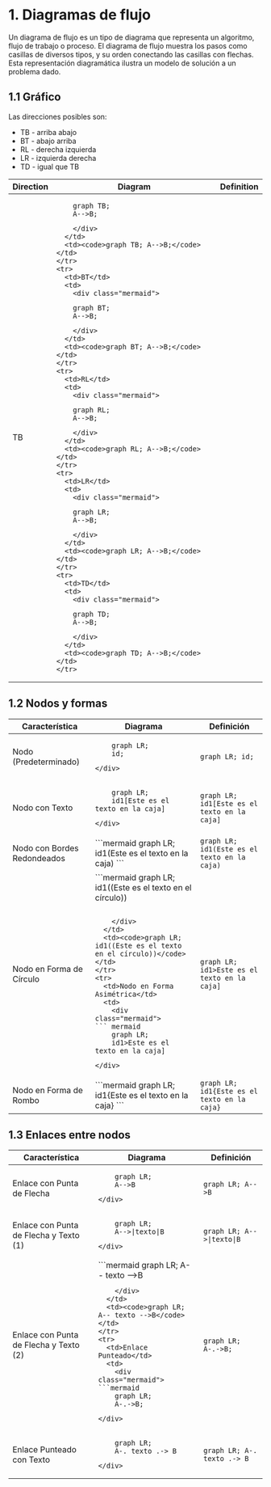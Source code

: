 <style>
  
.md-header__button.md-logo img{
            fill: currentcolor;
            display: block;
            height: 3rem;
            width: auto;
        }
</style>
        
# 1. Diagramas de flujo

Un diagrama de flujo es un tipo de diagrama que representa un algoritmo, flujo de trabajo o proceso. El diagrama de flujo muestra los pasos como casillas de diversos tipos, y su orden conectando las casillas con flechas. Esta representación diagramática ilustra un modelo de solución a un problema dado.

## 1.1 Gráfico

Las direcciones posibles son:

* TB - arriba abajo
* BT - abajo arriba
* RL - derecha izquierda
* LR - izquierda derecha
* TD - igual que TB

<center>
<table>
  <thead>
    <tr>
      <th>Direction</th>
      <th>Diagram</th>
      <th>Definition</th>
    </tr>
  </thead>
  <tbody>
    <tr>
      <td>TB</td>
      <td>
        <div class="mermaid">

``` mermaid
    graph TB;
    A-->B;
```

        </div>
      </td>
      <td><code>graph TB; A-->B;</code></td>
    </tr>
    <tr>
      <td>BT</td>
      <td>
        <div class="mermaid">

```mermaid
    graph BT;
    A-->B;
```

        </div>
      </td>
      <td><code>graph BT; A-->B;</code></td>
    </tr>
    <tr>
      <td>RL</td>
      <td>
        <div class="mermaid">

```mermaid
    graph RL;
    A-->B;
```

        </div>
      </td>
      <td><code>graph RL; A-->B;</code></td>
    </tr>
    <tr>
      <td>LR</td>
      <td>
        <div class="mermaid">

```mermaid
    graph LR;
    A-->B;
```

        </div>
      </td>
      <td><code>graph LR; A-->B;</code></td>
    </tr>
    <tr>
      <td>TD</td>
      <td>
        <div class="mermaid">

```mermaid
    graph TD;
    A-->B;
```

        </div>
      </td>
      <td><code>graph TD; A-->B;</code></td>
    </tr>
  </tbody>
</table>
</center>

## 1.2 Nodos y formas

<center>
<table>
  <thead>
    <tr>
      <th>Característica</th>
      <th>Diagrama</th>
      <th>Definición</th>
    </tr>
  </thead>
  <tbody>
    <tr>
      <td>Nodo (Predeterminado)</td>
      <td>
        <div class="mermaid">

```mermaid
    graph LR;
    id;
```

    </div>
  </td>
  <td><code>graph LR; id;</code></td>
</tr>
<tr>
  <td>Nodo con Texto</td>
  <td>
    <div class="mermaid">

```mermaid
    graph LR;
    id1[Este es el texto en la caja]
```
    </div>
  </td>
  <td><code>graph LR; id1[Este es el texto en la caja]</code></td>
</tr>
<tr>
  <td>Nodo con Bordes Redondeados</td>
  <td>
    <div class="mermaid">
```mermaid
    graph LR;
    id1(Este es el texto en la caja)
```
    </div>
  </td>
  <td><code>graph LR; id1(Este es el texto en la caja)</code></td>
</tr>
<tr>
  <td>Nodo en Forma de Círculo</td>
  <td>
    <div class="mermaid">
```mermaid
    graph LR;
    id1((Este es el texto en el círculo))

```

    </div>
  </td>
  <td><code>graph LR; id1((Este es el texto en el círculo))</code></td>
</tr>
<tr>
  <td>Nodo en Forma Asimétrica</td>
  <td>
    <div class="mermaid">
``` mermaid
    graph LR;
    id1>Este es el texto en la caja]

```
    </div>
  </td>
  <td><code>graph LR; id1>Este es el texto en la caja]</code></td>
</tr>
<tr>
  <td>Nodo en Forma de Rombo</td>
  <td>
    <div class="mermaid">
```mermaid
    graph LR;
    id1{Este es el texto en la caja}
```
    </div>
  </td>
  <td><code>graph LR; id1{Este es el texto en la caja}</code></td>
</tr>
</tbody> </table>
</center>

## 1.3 Enlaces entre nodos

<center>
<table>
  <thead>
    <tr>
      <th>Característica</th>
      <th>Diagrama</th>
      <th>Definición</th>
    </tr>
  </thead>
  <tbody>
    <tr>
      <td>Enlace con Punta de Flecha</td>
      <td>
        <div class="mermaid">

```mermaid
    graph LR;
    A-->B
```

    </div>
  </td>
  <td><code>graph LR; A-->B</code></td>
</tr>
<tr>
  <td>Enlace con Punta de Flecha y Texto (1)</td>
  <td>
    <div class="mermaid">

```mermaid
    graph LR;
    A-->|texto|B

```
    </div>
  </td>
  <td><code>graph LR; A-->|texto|B</code></td>
</tr>
<tr>
  <td>Enlace con Punta de Flecha y Texto (2)</td>
  <td>
    <div class="mermaid">
```mermaid
    graph LR;
    A-- texto -->B

```
    </div>
  </td>
  <td><code>graph LR; A-- texto -->B</code></td>
</tr>
<tr>
  <td>Enlace Punteado</td>
  <td>
    <div class="mermaid">
```mermaid
    graph LR;
    A-.->B;

```

    </div>
  </td>
  <td><code>graph LR; A-.->B;</code></td>
</tr>
<tr>
  <td>Enlace Punteado con Texto</td>
  <td>
    <div class="mermaid">

```mermaid
    graph LR;
    A-. texto .-> B

```
    </div>
  </td>
  <td><code>graph LR; A-. texto .-> B</code></td>
</tr>

</tbody> </table>

</center>